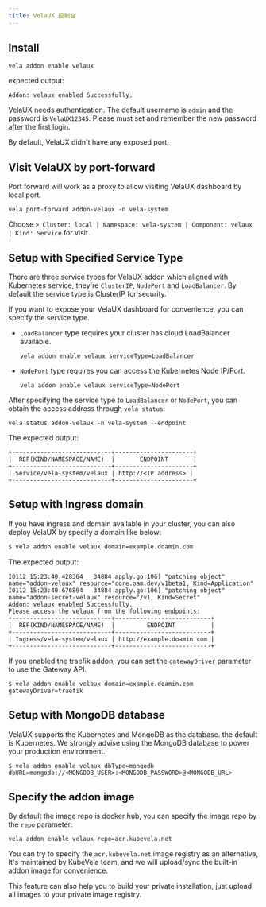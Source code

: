 ```yaml
---
title: VelaUX 控制台
---
```


## Install

```shell script
vela addon enable velaux
```

expected output:
```
Addon: velaux enabled Successfully.
```

VelaUX needs authentication. The default username is `admin` and the password is `VelaUX12345`. Please must set and remember the new password after the first login.

By default, VelaUX didn't have any exposed port.

## Visit VelaUX by port-forward

Port forward will work as a proxy to allow visiting VelaUX dashboard by local port.

```
vela port-forward addon-velaux -n vela-system
```

Choose `> Cluster: local | Namespace: vela-system | Component: velaux | Kind: Service` for visit.

## Setup with Specified Service Type

There are three service types for VelaUX addon which aligned with Kubernetes service, they're `ClusterIP`, `NodePort` and `LoadBalancer`.
By default the service type is ClusterIP for security.

If you want to expose your VelaUX dashboard for convenience, you can specify the service type.

- `LoadBalancer` type requires your cluster has cloud LoadBalancer available.
    ```shell script
    vela addon enable velaux serviceType=LoadBalancer
    ```
- `NodePort` type requires you can access the Kubernetes Node IP/Port.
    ```shell script
    vela addon enable velaux serviceType=NodePort
    ```

After specifying the service type to `LoadBalancer` or `NodePort`, you can obtain the access address through `vela status`:

```
vela status addon-velaux -n vela-system --endpoint
```

The expected output:
```
+----------------------------+----------------------+
|  REF(KIND/NAMESPACE/NAME)  |       ENDPOINT       |
+----------------------------+----------------------+
| Service/vela-system/velaux | http://<IP address> |
+----------------------------+----------------------+
```

## Setup with Ingress domain

If you have ingress and domain available in your cluster, you can also deploy VelaUX by specify a domain like below:

```bash
$ vela addon enable velaux domain=example.doamin.com
```

The expected output:
```
I0112 15:23:40.428364   34884 apply.go:106] "patching object" name="addon-velaux" resource="core.oam.dev/v1beta1, Kind=Application"
I0112 15:23:40.676894   34884 apply.go:106] "patching object" name="addon-secret-velaux" resource="/v1, Kind=Secret"
Addon: velaux enabled Successfully.
Please access the velaux from the following endpoints:
+----------------------------+---------------------------+
|  REF(KIND/NAMESPACE/NAME)  |         ENDPOINT          |
+----------------------------+---------------------------+
| Ingress/vela-system/velaux | http://example.doamin.com |
+----------------------------+---------------------------+
```

If you enabled the traefik addon, you can set the `gatewayDriver` parameter to use the Gateway API.

```shell script
$ vela addon enable velaux domain=example.doamin.com gatewayDriver=traefik
```

## Setup with MongoDB database

VelaUX supports the Kubernetes and MongoDB as the database. the default is Kubernetes. We strongly advise using the MongoDB database to power your production environment.

```shell script
$ vela addon enable velaux dbType=mongodb dbURL=mongodb://<MONGODB_USER>:<MONGODB_PASSWORD>@<MONGODB_URL>
```

## Specify the addon image

By default the image repo is docker hub, you can specify the image repo by the `repo` parameter: 

```
vela addon enable velaux repo=acr.kubevela.net
```

You can try to specify the `acr.kubevela.net` image registry as an alternative, It's maintained by KubeVela team, and we will upload/sync the built-in addon image for convenience.

This feature can also help you to build your private installation, just upload all images to your private image registry.